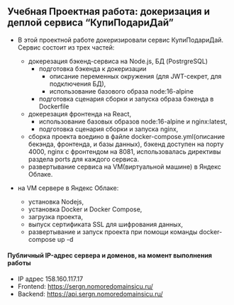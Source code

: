 ## Учебная Проектная работа: докеризация и деплой сервиса “КупиПодариДай”

- В этой проектной работе докеризировали сервис КупиПодариДай.
  Сервис состоит из трех частей:
   - докерезация бэкенд-сервиса на Node.js, БД (PostrgreSQL)
      - подготовка бэкенда к докеризации
         - описание переменных окружения (для JWT-секрет, для подключения БД),
         - использование базового образа node:16-alpine
      - подготовка сценария сборки и запуска образа бэкенда в Dockerfile
   - докерезация фронтенда на React,
      - использование базовых образов node:16-alpine и nginx:latest, 
      - подготовка сценария сборки и запуска nginx,
   - сборка проекта воедино в файле docker-compose.yml(описание бекэнда, фронтенда, и базы данных),
     бэкенд доступен на порту 4000, nginx c фронтендом на 8081, использовалась директивы раздела ports для каждого сервиса.      
   - развертывание сервиса на VM(виртуальной машине) в Яндекс Облаке.
     
 - на VM сервере в Яндекс Облаке:
    - установка Nodejs,
    - установка Docker и Docker Compose,
    - загрузка проекта,
    - выпуск сертификата SSL для шифрования данных, 
    - развертывание и запуск проекта при помощи команды docker-compose up -d 
    
#### Публичный IP-адрес сервера и доменов, на момент выполнения работы
  - IP адрес 158.160.117.17
  - Frontend: https://sergn.nomoredomainsicu.ru/
  - Backend: https://api.sergn.nomoredomainsicu.ru/
